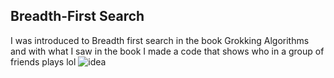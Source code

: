 ## Breadth-First Search

I was introduced to Breadth first search in the book Grokking Algorithms and with what I saw in the book I made a code that shows who in a group of friends plays lol
![idea](https://github.com/user-attachments/assets/bee84d28-05e8-4504-8733-c303b7b54b54)
